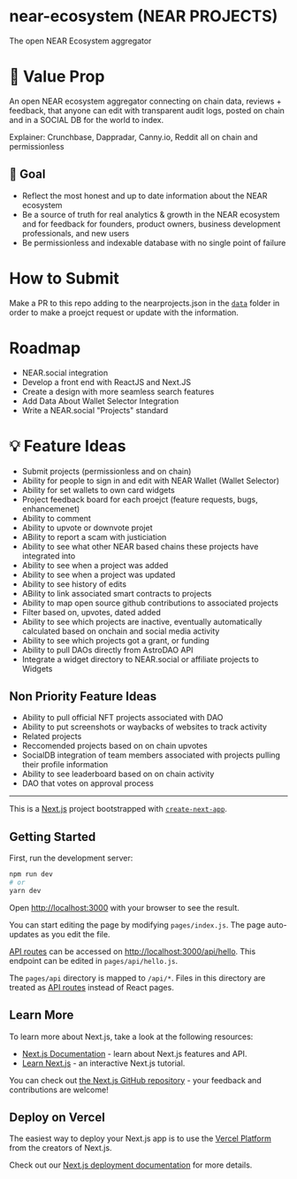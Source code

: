 # near-ecosystem (NEAR PROJECTS)
The open NEAR Ecosystem aggregator


# 🌈 Value Prop
An open NEAR ecosystem aggregator connecting on chain data, reviews + feedback, that anyone can edit with transparent audit logs, posted on chain and in a SOCIAL DB for the world to index. 



Explainer: Crunchbase, Dappradar, Canny.io, Reddit all on chain and permissionless
## 🥅 Goal
- Reflect the most honest and up to date information about the NEAR ecosystem
- Be a source of truth for real analytics & growth in the NEAR ecosystem and for feedback for founders, product owners, business development professionals, and new users 
- Be permissionless and indexable database with no single point of failure


# How to Submit
Make a PR to this repo adding to the nearprojects.json in the [`data`](./data) folder in order to make a proejct request or update with the information.


# Roadmap
- NEAR.social integration
- Develop a front end with ReactJS and Next.JS
- Create a design with more seamless search features
- Add Data About Wallet Selector Integration
- Write a NEAR.social "Projects" standard


# 💡 Feature Ideas
- Submit projects (permissionless and on chain)
- Ability for people to sign in and edit with NEAR Wallet (Wallet Selector)
- Ability for set wallets to own card widgets
- Project feedback board for each proejct (feature requests, bugs, enhancemenet)
- Ability to comment 
- Ability to upvote or downvote projet
- ABility to report a scam with justiciation
- Ability to see what other NEAR based chains these projects have integrated into 
- Ability to see when a project was added
- Ability to see when a project was updated
- Ability to see history of edits
- ABility to link associated smart contracts to projects
- Ability to map open source github contributions to associated projects
- Filter based on, upvotes, dated added
- Ability to see which projects are inactive, eventually automatically calculated based on onchain and social media activity
- Ability to see which projects got a grant, or funding
- Ability to pull DAOs directly from AstroDAO API
- Integrate a widget directory to NEAR.social or affiliate projects to Widgets

## Non Priority Feature Ideas
- Ability to pull official NFT projects associated with DAO
- Ability to put screenshots or waybacks of websites to track activity
- Related projects
- Reccomended projects based on on chain upvotes
- SocialDB integration of team members associated with projects pulling their profile information
- Ability to see leaderboard based on on chain activity
- DAO that votes on approval process






_______________________


This is a [Next.js](https://nextjs.org/) project bootstrapped with [`create-next-app`](https://github.com/vercel/next.js/tree/canary/packages/create-next-app).

## Getting Started

First, run the development server:

```bash
npm run dev
# or
yarn dev
```

Open [http://localhost:3000](http://localhost:3000) with your browser to see the result.

You can start editing the page by modifying `pages/index.js`. The page auto-updates as you edit the file.

[API routes](https://nextjs.org/docs/api-routes/introduction) can be accessed on [http://localhost:3000/api/hello](http://localhost:3000/api/hello). This endpoint can be edited in `pages/api/hello.js`.

The `pages/api` directory is mapped to `/api/*`. Files in this directory are treated as [API routes](https://nextjs.org/docs/api-routes/introduction) instead of React pages.

## Learn More

To learn more about Next.js, take a look at the following resources:

- [Next.js Documentation](https://nextjs.org/docs) - learn about Next.js features and API.
- [Learn Next.js](https://nextjs.org/learn) - an interactive Next.js tutorial.

You can check out [the Next.js GitHub repository](https://github.com/vercel/next.js/) - your feedback and contributions are welcome!

## Deploy on Vercel

The easiest way to deploy your Next.js app is to use the [Vercel Platform](https://vercel.com/new?utm_medium=default-template&filter=next.js&utm_source=create-next-app&utm_campaign=create-next-app-readme) from the creators of Next.js.

Check out our [Next.js deployment documentation](https://nextjs.org/docs/deployment) for more details.
